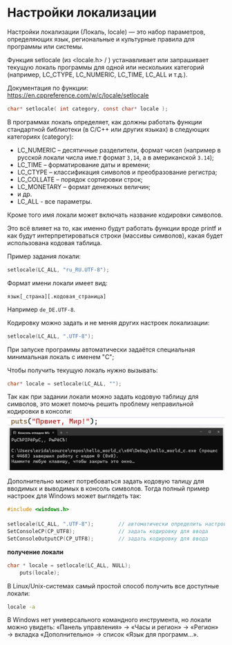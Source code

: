 # Настройки  локализации

Настройки локализации (Локаль, locale) — это набор параметров, определяющих язык, региональные и культурные правила для программы или системы. 


Функция setlocale (из <locale.h> / <clocale>) устанавливает или запрашивает текущую локаль программы для одной или нескольких категорий (например, LC_CTYPE, LC_NUMERIC, LC_TIME, LC_ALL и т.д.). 

Документация по функции: https://en.cppreference.com/w/c/locale/setlocale
```c
char* setlocale( int category, const char* locale );
```


В программах локаль определяет, как должны работать функции стандартной библиотеки (в С/C++ или других языках) в следующих категориях (category):

- LC_NUMERIC – десятичные разделители, формат чисел (например в русской локали числа име.т формат `3,14`, а в американской `3.14`);
- LC_TIME – форматирование даты и времени;
- LC_CTYPE – классификация символов и преобразование регистра;
- LC_COLLATE – порядок сортировки строк;
- LC_MONETARY – формат денежных величин;
- и др. 
- LC_ALL - все параметры.

Кроме того имя локали может включать название кодировки символов. 

Это всё влияет на то, как именно будут работать функции вроде printf и как будут интерпретироваться строки (массивы символов), какая будет использована кодовая таблица.

Пример задания локали:
```c
setlocale(LC_ALL, "ru_RU.UTF-8");
```

Формат имени локали имеет вид:
```
язык[_страна][.кодовая_страница]
```
Например `de_DE.UTF-8`.

Кодировку можно задать и не меняя других настроек локализации:
```c
setlocale(LC_ALL, ".UTF-8");
```

При запуске программы автоматически задаётся специальная минимальная локаль с именем "С";

Чтобы получить текущую локаль нужно вызывать:
```c
char* locale = setlocale(LC_ALL, "");
```


Так как при задании локали можно задать кодовую таблицу для символов, это может помочь решить проблему неправильной кодировки в консоли:\
<img src="assets/Windows_bad_encoding.png" width=550>

Дополнительно может потребоваться задать кодовую талицу для вводимых и выводимых в консоль символов. Тогда полный пример настроек для Windows может выглядеть так:
```c
#include <windows.h>

setlocale(LC_ALL, ".UTF-8");        // автоматически определить настройки локали, задать кодировку для символов - UTF8
SetConsoleCP(CP_UTF8);              // задать кодировку для ввода
SetConsoleOutputCP(CP_UTF8);        // задать кодировку для ввода
```

**получение локали**
```c
char * locale = setlocale(LC_ALL, NULL);
    puts(locale);
```

В Linux/Unix-системах самый простой способ получить все доступные локали:

```bash
locale -a
```

В Windows нет универсального командного инструмента, но локали можно увидеть: «Панель управления» → «Часы и регион» → «Регион» → вкладка «Дополнительно» → список «Язык для программ…».